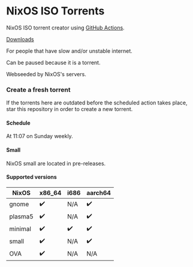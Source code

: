# NixOS ISO Torrents

NixOS ISO torrent creator using [GitHub Actions](https://github.com/features/actions).

[Downloads](https://github.com/AnimMouse/NixOS-ISO-Torrents/releases)

For people that have slow and/or unstable internet.

Can be paused because it is a torrent.

Webseeded by NixOS's servers.

### Create a fresh torrent

If the torrents here are outdated before the scheduled action takes place, star this repository in order to create a new torrent.

#### Schedule

At 11:07 on Sunday weekly.

#### Small

NixOS small are located in pre-releases.

#### Supported versions

| NixOS   | x86_64 | i686 | aarch64 |
|---------|--------|------|---------|
| gnome   | ✔️     | N/A  | ✔️      |
| plasma5 | ✔️     | N/A  | ✔️      |
| minimal | ✔️     | ✔️   | ✔️      |
| small   | ✔️     | N/A  | ✔️      |
| OVA     | ✔️     | N/A  | N/A     |